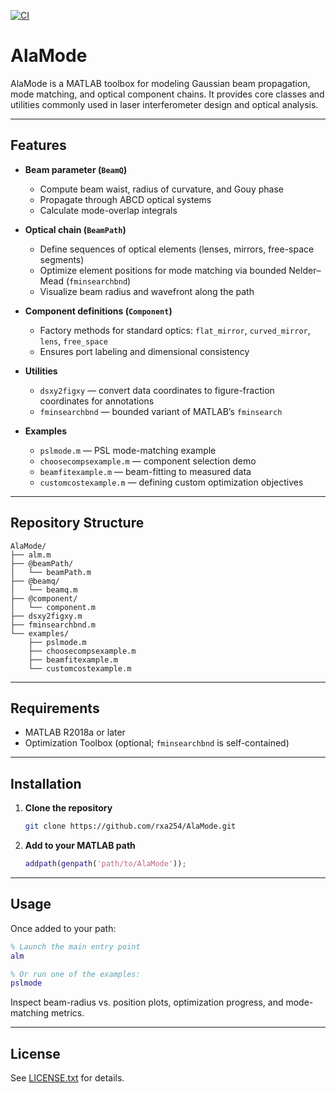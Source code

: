 [![CI](https://github.com/rxa254/AlaMode/actions/workflows/ci.yml/badge.svg)](https://github.com/rxa254/AlaMode/actions/workflows/ci.yml)

# AlaMode

AlaMode is a MATLAB toolbox for modeling Gaussian beam propagation, mode matching, and optical component chains. It provides core classes and utilities commonly used in laser interferometer design and optical analysis.

---

## Features

- **Beam parameter (`BeamQ`)**  
  - Compute beam waist, radius of curvature, and Gouy phase  
  - Propagate through ABCD optical systems  
  - Calculate mode-overlap integrals  

- **Optical chain (`BeamPath`)**  
  - Define sequences of optical elements (lenses, mirrors, free-space segments)  
  - Optimize element positions for mode matching via bounded Nelder–Mead (`fminsearchbnd`)  
  - Visualize beam radius and wavefront along the path  

- **Component definitions (`Component`)**  
  - Factory methods for standard optics: `flat_mirror`, `curved_mirror`, `lens`, `free_space`  
  - Ensures port labeling and dimensional consistency  

- **Utilities**  
  - `dsxy2figxy` — convert data coordinates to figure-fraction coordinates for annotations  
  - `fminsearchbnd` — bounded variant of MATLAB’s `fminsearch`  

- **Examples**  
  - `pslmode.m` — PSL mode-matching example  
  - `choosecompsexample.m` — component selection demo  
  - `beamfitexample.m` — beam-fitting to measured data  
  - `customcostexample.m` — defining custom optimization objectives  

---

## Repository Structure

```plaintext
AlaMode/
├── alm.m
├── @beamPath/
│   └── beamPath.m
├── @beamq/
│   └── beamq.m
├── @component/
│   └── component.m
├── dsxy2figxy.m
├── fminsearchbnd.m
└── examples/
    ├── pslmode.m
    ├── choosecompsexample.m
    ├── beamfitexample.m
    └── customcostexample.m
```

---

## Requirements

- MATLAB R2018a or later  
- Optimization Toolbox (optional; `fminsearchbnd` is self-contained)

---

## Installation

1. **Clone the repository**  
   ```sh
   git clone https://github.com/rxa254/AlaMode.git
   ```

2. **Add to your MATLAB path**  
   ```matlab
   addpath(genpath('path/to/AlaMode'));
   ```

---

## Usage

Once added to your path:

```matlab
% Launch the main entry point
alm

% Or run one of the examples:
pslmode
```

Inspect beam-radius vs. position plots, optimization progress, and mode-matching metrics.

---

## License

See [LICENSE.txt](LICENSE.txt) for details.
